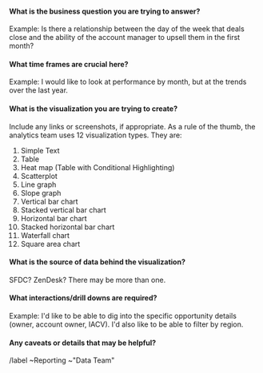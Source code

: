 <!---
This issue is for visualization related issues within our BI tool.
---->

#### What is the business question you are trying to answer? 

Example: Is there a relationship between the day of the week that deals close and the ability of the account manager to upsell them in the first month? 

#### What time frames are crucial here? 

Example: I would like to look at performance by month, but at the trends over the last year.

#### What is the visualization you are trying to create?

Include any links or screenshots, if appropriate. As a rule of the thumb, the analytics team uses 12 visualization types. They are:

1. Simple Text
2. Table
3. Heat map (Table with Conditional Highlighting)
4. Scatterplot
5. Line graph
6. Slope graph
7. Vertical bar chart
8. Stacked vertical bar chart
9. Horizontal bar chart
10. Stacked horizontal bar chart
11. Waterfall chart
12. Square area chart

#### What is the source of data behind the visualization?

SFDC? ZenDesk? There may be more than one. 

#### What interactions/drill downs are required?

Example: I'd like to be able to dig into the specific opportunity details (owner, account owner, IACV). I'd also like to be able to filter by region. 

#### Any caveats or details that may be helpful?

/label ~Reporting ~"Data Team" 